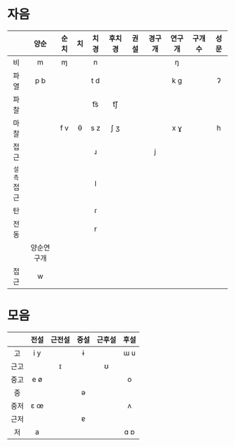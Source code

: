 # 자음
|              |    양순    | 순치 | 치  | 치경 | 후치경 | 권설 | 경구개 | 연구개 | 구개수 | 성문 |
|:------------:|:----------:|:----:|:---:|:----:|:------:|:----:|:------:|:------:|:------:|:----:|
|      비      |     m      |  ɱ   |     |  n   |        |      |        |   ŋ    |        |      |
|     파열     |    p b     |      |     | t d  |        |      |        |  k ɡ   |        |  ʔ   |
|     파찰     |            |      |     | t͡s  |  t͡ʃ   |      |        |        |        |      |
|     마찰     |            | f v  |  θ  | s z  |  ʃ ʒ   |      |        |  x ɣ   |        |  h   |
|     접근     |            |      |     |  ɹ   |        |      |   j    |        |        |      |
| <small>설측</small><br>접근 |            |      |     |  l   |        |      |        |        |        |      |
|      탄      |            |      |     |  ɾ   |        |      |        |        |        |      |
|     전동     |            |      |     |  r   |        |      |        |        |        |      |
|              | 양순연구개 |      |     |      |        |      |        |        |        |      |
|     접근     |     w      |      |     |      |        |      |        |        |        |      |

# 모음
|      | 전설 | 근전설 | 중설 | 근후설 | 후설 |
|:----:|:----:|:------:|:----:|:------:|:----:|
|  고  | i y  |        |  ɨ   |        | ɯ u  |
| 근고 |      |   ɪ    |      |   ʊ    |      |
| 중고 | e ø  |        |      |        |  o   |
|  중  |      |        |  ə   |        |      |
| 중저 | ɛ œ  |        |      |        |  ʌ   |
| 근저 |      |        |  ɐ   |        |      |
|  저  |  a   |        |      |        | ɑ ɒ  |

